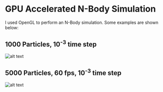 # GPU Accelerated N-Body Simulation

I used OpenGL to perform an N-Body simulation. Some examples are shown below:

## 1000 Particles, 10<sup>-3</sup> time step
![alt text](saved/n1000_k1000?raw=true)

## 5000 Particles, 60 fps, 10<sup>-3</sup> time step
![alt text](saved/n5000_k1000?raw=true)
